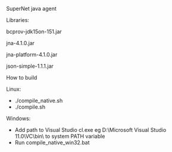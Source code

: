 SuperNet java agent

Libraries:

bcprov-jdk15on-151.jar

jna-4.1.0.jar

jna-platform-4.1.0.jar

json-simple-1.1.1.jar

How to build

Linux:

- ./compile_native.sh
- ./compile.sh

Windows:

- Add path to Visual Studio cl.exe eg D:\Microsoft Visual Studio 11.0\VC\bin\ to system PATH variable
- Run compile_native_win32.bat

